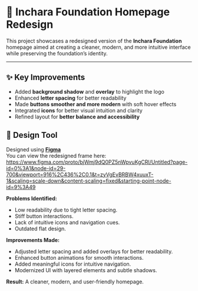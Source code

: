 # 🌿 Inchara Foundation Homepage Redesign

This project showcases a redesigned version of the **Inchara Foundation** homepage aimed at creating a cleaner, modern, and more intuitive interface while preserving the foundation’s identity.

---

## ✨ Key Improvements

- Added **background shadow** and **overlay** to highlight the logo  
- Enhanced **letter spacing** for better readability  
- Made **buttons smoother and more modern** with soft hover effects  
- Integrated **icons** for better visual intuition and clarity  
- Refined layout for **better balance and accessibility**


## 🎨 Design Tool

Designed using **[Figma](https://www.figma.com/)**  
You can view the redesigned frame here: [https://www.figma.com/proto/bjWmj9dQ0PZ5nWpvuKgCRl/Untitled?page-id=0%3A1&node-id=29-700&viewport=916%2C436%2C0.1&t=zyVgEvBRBW4xuuxT-1&scaling=scale-down&content-scaling=fixed&starting-point-node-id=9%3A49 ](#)


**Problems Identified:**
- Low readability due to tight letter spacing.
- Stiff button interactions.
- Lack of intuitive icons and navigation cues.
- Outdated flat design.

**Improvements Made:**
- Adjusted letter spacing and added overlays for better readability.
- Enhanced button animations for smooth interactions.
- Added meaningful icons for intuitive navigation.
- Modernized UI with layered elements and subtle shadows.

**Result:** A cleaner, modern, and user-friendly homepage.



